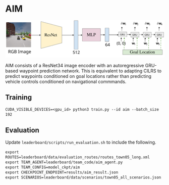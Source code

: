 # AIM

<p align="center"> <img src="assets/model.svg" width="512"> </p>

AIM consists of a ResNet34 image encoder with an autoregressive GRU-based waypoint prediction network. This is equivalent to adapting CILRS to predict waypoints conditioned on goal locations rather than predicting vehicle controls conditioned on navigational commmands.

## Training
```Shell
CUDA_VISIBLE_DEVICES=<gpu_id> python3 train.py --id aim --batch_size 192
```

## Evaluation
Update ```leaderboard/scripts/run_evaluation.sh``` to include the following.
```
export ROUTES=leaderboard/data/evaluation_routes/routes_town05_long.xml
export TEAM_AGENT=leaderboard/team_code/aim_agent.py
export TEAM_CONFIG=model_ckpt/aim
export CHECKPOINT_ENDPOINT=results/aim_result.json
export SCENARIOS=leaderboard/data/scenarios/town05_all_scenarios.json
```
